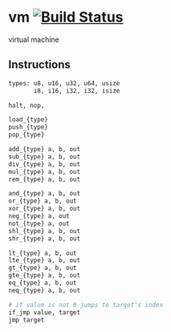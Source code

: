 vm [![Build Status](https://travis-ci.org/nathanfaucett/rs-vm.svg?branch=master)](https://travis-ci.org/nathanfaucett/rs-vm)
=====

virtual machine

## Instructions

```bash
types: u8, u16, u32, u64, usize
       i8, i16, i32, i32, isize

halt, nop,

load_{type}
push_{type}
pop_{type}

add_{type} a, b, out
sub_{type} a, b, out
div_{type} a, b, out
mul_{type} a, b, out
rem_{type} a, b, out

and_{type} a, b, out
or_{type} a, b, out
xor_{type} a, b, out
neg_{type} a, out
not_{type} a, out
shl_{type} a, b, out
shr_{type} a, b, out

lt_{type} a, b, out
lte_{type} a, b, out
gt_{type} a, b, out
gte_{type} a, b, out
eq_{type} a, b, out
neq_{type} a, b, out

# if value is not 0 jumps to target's index
if_jmp value, target
jmp target
```
